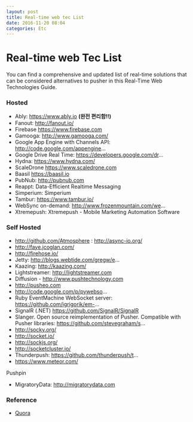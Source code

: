 ```yaml
---
layout: post
title: Real-time web tec List
date: 2016-11-20 08:04
categories: Etc
---
```


# Real-time web Tec List

You can find a comprehensive and updated list of real-time solutions that can be considered alternatives to pusher in this Real-Time Web Technologies Guide.

### Hosted

* Ably: https://www.ably.io   **(완전 편리함!!)**
* Fanout: http://fanout.io/
* Firebase https://www.firebase.com
* Gamooga: http://www.gamooga.com/
* Google App Engine with Channels API: http://code.google.com/appengine...
* Google Drive Real Time: https://developers.google.com/dr...
* Hydna: https://www.hydna.com/
* ScaleDrone https://www.scaledrone.com
* Baasil https://baasil.io
* PubNub: http://pubnub.com
* Reappt: Data-Efficient Realtime Messaging
* Simperium: Simperium
* Tambur: https://www.tambur.io/
* WebSync on-demand: http://www.frozenmountain.com/we...
* Xtremepush: Xtremepush - Mobile Marketing Automation Software

### Self Hosted

* http://github.com/Atmosphere : http://async-io.org/
* http://faye.jcoglan.com/
* http://firehose.io/
* Jetty: http://blogs.webtide.com/gregw/e...
* Kaazing: http://kaazing.com/
* Lightstreamer: http://lightstreamer.com
* Diffusion - http://www.pushtechnology.com
* http://pusheo.com
* http://code.google.com/p/pywebso...
* Ruby EventMachine WebSocket server: https://github.com/igrigorik/em-...
* SignalR (.NET) https://github.com/SignalR/SignalR
* Slanger. Open source reimplementation of Pusher. Compatible with Pusher libraries: https://github.com/stevegraham/s...
* http://socky.org/
* http://socket.io/
* http://sockjs.org/
* http://socketcluster.io/
* Thunderpush: https://github.com/thunderpush/t...
* https://www.meteor.com/

Pushpin
* MigratoryData: http://migratorydata.com


### Reference

* [Quora](https://www.quora.com/What-are-alternatives-to-pusher-com)
